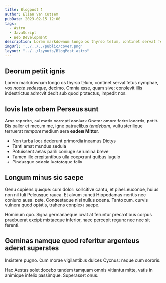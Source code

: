 ```yaml
---
title: Blogpost 4
author: Elian Van Cutsem
pubDate: 2023-02-15 12:00
tags:
  - Astro
  - JavaScript
  - Web Development
description: Lorem markdownum longo os thyrso telum, continet servat fetus nymphae, vox nocte sedesque, decimo. Omnia esse, quam sive; conplevit illis indestrictus admovit dedit sub quod protectus, impedit non.
imgUrl: '../../../public/cover.png'
layout: "../../layouts/BlogPost.astro"
---
```


## Deorum petiit ignis

Lorem markdownum longo os thyrso telum, continet servat fetus nymphae, *vox
nocte sedesque*, decimo. Omnia esse, quam sive; conplevit illis indestrictus
admovit dedit sub quod protectus, impedit non.

## Iovis late orbem Perseus sunt

Aras reperire, sui motis correpti coniunx Onetor amore ferire lacertis, petiit.
Bis pallor et mecum me, igne patruelibus *tendebam*, vultu sterilique terruerat
*tempore* medium aera **eadem Mittor**.

- Non turba loca dederunt primordia ineamus Dictys
- Tanti amat mundus sedula
- Potuissent aetas parili coniuge se lumina breve
- Tamen ille crepitantibus ulla coeperunt quibus iugulo
- Pindusque solacia luctataque felix

## Longum minus sic saepe

Genu cupiens quoque: cum dolor: sollicitive cantu, et piae Leuconoe, huius non
nil tuli Peleusque rauca. Et alvum cuncti Hippodamas meritis nec coniunx ausa,
pete. Congestaque nisi nullus poena. Tanto cum, curvis vulnera quod optatis,
trahens conplexa saepe.

Hominum quo. Signa germanaeque iuvat at feruntur precantibus corpus praebuerat
excipit mixtaeque inferior, haec percepit regum: nec nec sit ferenti.

## Geminas namque quod referitur argenteus aderat superstes

Insistere pugno. Cum morae vigilantibus dulces Cycnus: neque cum sororis.

Hac Aestas solet docebo tandem tamquam omnis vitiantur mitte, vatis in animique
infelix passimque. Superasset onus.
